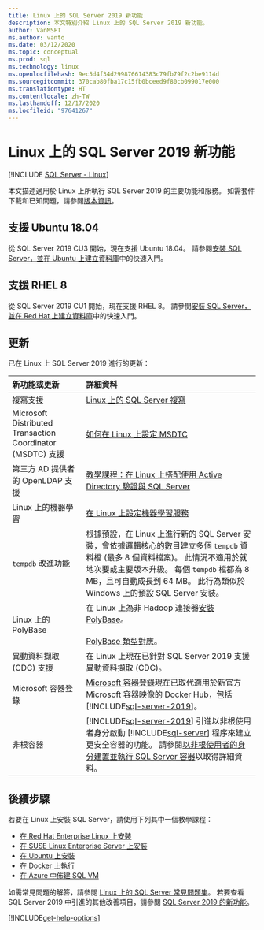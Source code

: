 ```yaml
---
title: Linux 上的 SQL Server 2019 新功能
description: 本文特別介紹 Linux 上的 SQL Server 2019 新功能。
author: VanMSFT
ms.author: vanto
ms.date: 03/12/2020
ms.topic: conceptual
ms.prod: sql
ms.technology: linux
ms.openlocfilehash: 9ec5d4f34d299876614383c79fb79f2c2be9114d
ms.sourcegitcommit: 370cab80fba17c15fb0bceed9f80cb099017e000
ms.translationtype: HT
ms.contentlocale: zh-TW
ms.lasthandoff: 12/17/2020
ms.locfileid: "97641267"
---
```

# <a name="whats-new-for-sql-server-2019-on-linux"></a>Linux 上的 SQL Server 2019 新功能

[!INCLUDE [SQL Server - Linux](../includes/applies-to-version/sql-linux.md)]

本文描述適用於 Linux 上所執行 SQL Server 2019 的主要功能和服務。 如需套件下載和已知問題，請參閱[版本資訊](sql-server-linux-release-notes-2019.md)。

## <a name="ubuntu-1804-supported"></a>支援 Ubuntu 18.04

從 SQL Server 2019 CU3 開始，現在支援 Ubuntu 18.04。 請參閱[安裝 SQL Server，並在 Ubuntu 上建立資料庫](quickstart-install-connect-ubuntu.md?view=sql-server-linux-ver15&preserve-view=true)中的快速入門。

## <a name="rhel-8-supported"></a>支援 RHEL 8

從 SQL Server 2019 CU1 開始，現在支援 RHEL 8。 請參閱[安裝 SQL Server，並在 Red Hat 上建立資料庫](quickstart-install-connect-red-hat.md?view=sql-server-linux-ver15&preserve-view=true)中的快速入門。

## <a name="updates"></a>更新

已在 Linux 上 SQL Server 2019 進行的更新：

| 新功能或更新 | 詳細資料 |
|:-----|:-----|
|複寫支援 |[Linux 上的 SQL Server 複寫](sql-server-linux-replication.md)
|Microsoft Distributed Transaction Coordinator (MSDTC) 支援 |[如何在 Linux 上設定 MSDTC](sql-server-linux-configure-msdtc.md) |
|第三方 AD 提供者的 OpenLDAP 支援 |[教學課程：在 Linux 上搭配使用 Active Directory 驗證與 SQL Server](sql-server-linux-active-directory-authentication.md) |
|Linux 上的機器學習 |[在 Linux 上設定機器學習服務](sql-server-linux-setup-machine-learning.md) |
|`tempdb` 改進功能 | 根據預設，在 Linux 上進行新的 SQL Server 安裝，會依據邏輯核心的數目建立多個 `tempdb` 資料檔 (最多 8 個資料檔案)。 此情況不適用於就地次要或主要版本升級。 每個 `tempdb` 檔都為 8 MB，且可自動成長到 64 MB。 此行為類似於 Windows 上的預設 SQL Server 安裝。 |
| Linux 上的 PolyBase | 在 Linux 上為非 Hadoop 連接器[安裝 PolyBase](../relational-databases/polybase/polybase-linux-setup.md)。<br/><br/>[PolyBase 類型對應](../relational-databases/polybase/polybase-type-mapping.md)。 |
| 異動資料擷取 (CDC) 支援 | 在 Linux 上現在已針對 SQL Server 2019 支援異動資料擷取 (CDC)。 |
| Microsoft 容器登錄 | [Microsoft 容器登錄](https://azure.microsoft.com/blog/microsoft-syndicates-container-catalog/)現在已取代適用於新官方 Microsoft 容器映像的 Docker Hub，包括 [!INCLUDE[sql-server-2019](../includes/sssqlv15-md.md)]。 |
| 非根容器 | [!INCLUDE[sql-server-2019](../includes/sssqlv15-md.md)] 引進以非根使用者身分啟動 [!INCLUDE[sql-server](../includes/ssnoversion-md.md)] 程序來建立更安全容器的功能。 請參閱[以非根使用者的身分建置並執行 SQL Server 容器](./sql-server-linux-docker-container-security.md#buildnonrootcontainer)以取得詳細資料。 |

## <a name="next-steps"></a>後續步驟

若要在 Linux 上安裝 SQL Server，請使用下列其中一個教學課程：

- [在 Red Hat Enterprise Linux 上安裝](quickstart-install-connect-red-hat.md?view=sql-server-linux-ver15&preserve-view=true)
- [在 SUSE Linux Enterprise Server 上安裝](quickstart-install-connect-suse.md?view=sql-server-linux-ver15&preserve-view=true)
- [在 Ubuntu 上安裝](quickstart-install-connect-ubuntu.md?view=sql-server-linux-ver15&preserve-view=true)
- [在 Docker 上執行](quickstart-install-connect-docker.md?view=sql-server-linux-ver15&preserve-view=true)
- [在 Azure 中佈建 SQL VM](/azure/virtual-machines/linux/sql/provision-sql-server-linux-virtual-machine?toc=/sql/toc/toc.json)

如需常見問題的解答，請參閱 [Linux 上的 SQL Server 常見問題集](sql-server-linux-faq.md)。 若要查看 SQL Server 2019 中引進的其他改善項目，請參閱 [SQL Server 2019 的新功能](../sql-server/what-s-new-in-sql-server-ver15.md?view=sql-server-ver15&preserve-view=true)。

[!INCLUDE[get-help-options](../includes/paragraph-content/get-help-options.md)]